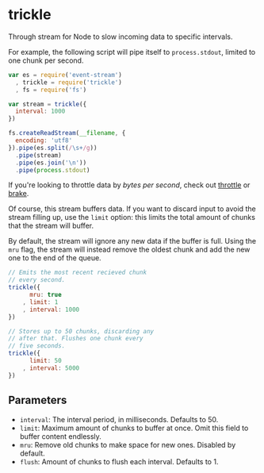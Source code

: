 # trickle

Through stream for Node to slow incoming data to specific intervals.

For example, the following script will pipe itself to `process.stdout`, limited
to one chunk per second.

``` javascript
var es = require('event-stream')
  , trickle = require('trickle')
  , fs = require('fs')

var stream = trickle({
  interval: 1000
})

fs.createReadStream(__filename, {
  encoding: 'utf8'
}).pipe(es.split(/\s+/g))
  .pipe(stream)
  .pipe(es.join('\n'))
  .pipe(process.stdout)
```

If you're looking to throttle data by *bytes per second*, check out
[throttle](http://npm.im/throttle) or [brake](http://npm.im/brake).

Of course, this stream buffers data. If you want to discard input to avoid
the stream filling up, use the `limit` option: this limits the total amount of
chunks that the stream will buffer.

By default, the stream will ignore any new data if the buffer is full. Using the
`mru` flag, the stream will instead remove the oldest chunk and add the new one
to the end of the queue.

``` javascript
// Emits the most recent recieved chunk
// every second.
trickle({
      mru: true
    , limit: 1
    , interval: 1000
})

// Stores up to 50 chunks, discarding any
// after that. Flushes one chunk every
// five seconds.
trickle({
      limit: 50
    , interval: 5000
})
```

## Parameters

* `interval`: The interval period, in milliseconds. Defaults to 50.
* `limit`: Maximum amount of chunks to buffer at once. Omit this field to
   buffer content endlessly.
* `mru`: Remove old chunks to make space for new ones. Disabled by default.
* `flush`: Amount of chunks to flush each interval. Defaults to 1.
